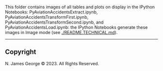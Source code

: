This folder contains images of all tables and plots on display in the IPython Notebooks: PyAviationAccidentsExtract.ipynb, PyAviationAccidentsTransformFirst.ipynb, PyAviationAccidentsTransformSecond.ipynb, and PyAviationAccidentsLoad.ipynb: the IPython Notebooks generate these images in Image mode (see [./README.TECHNICAL.md](./README.TECHNICAL.md)).

----
## Copyright

N. James George © 2023. All Rights Reserved.
